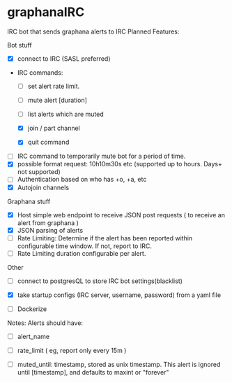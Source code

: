 # graphanaIRC
IRC bot that sends graphana alerts to IRC
Planned Features:

Bot stuff
- [X] connect to IRC (SASL preferred)
- IRC commands:
  - [ ] set alert rate limit.
  - [ ] mute alert [duration]
  - [ ] list alerts which are muted
  
  - [X] join / part channel
  - [X] quit command

- [ ] IRC command to temporarily mute bot for a period of time.
- [X] possible format request: 10h10m30s etc (supported up to hours. Days+ not supported)
- [ ] Authentication based on who has +o, +a, etc
- [X] Autojoin channels

Graphana stuff
- [X] Host simple web endpoint to receive JSON post requests ( to receive an alert from graphana )
- [X] JSON parsing of alerts
- [ ] Rate Limiting: Determine if the alert has been reported within configurable time window. If not, report to IRC.
- [ ] Rate Limiting duration configurable per alert.

Other
- [ ] connect to postgresQL to store IRC bot settings(blacklist)
- [X] take startup configs (IRC server, username, password) from a yaml file
- [ ] Dockerize


Notes:
Alerts should have:
- [ ] alert_name
- [ ] rate_limit ( eg, report only every 15m )
- [ ] muted_until: timestamp, stored as unix timestamp.
  This alert is ignored until [timestamp], and defaults to maxint or "forever"
  
